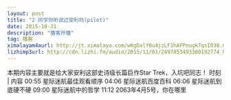 ```yaml
---
layout: post
title: "2 同学你听说过安利吗(pilot)"
date: 2015-10-31 
description: "播客开播"
tag: 播客
ximalayam4aurl: http://jt.ximalaya.com/wKgDalY0u4jzLF1hAFPnugk7qsI038.m4a?channel=rss&album_id=3135361&track_id=9629475&uid=6418191&jt=http://audio.xmcdn.com/group16/M07/91/4A/wKgDalY0u4jzLF1hAFPnugk7qsI038.m4a
lizhimp3url: http://cdn.lizhi.fm/audio/2015/11/01/2497853493300192774_hd.mp3
---   
```


本期内容主要就是给大家安利这部史诗级长篇巨作Star Trek，入坑吧同志！
 时刻 \| 内容
00:55 星际迷航最佳观看顺序
04:06 星际迷航百度百科
06:06 星际迷航到底硬不硬
09:00 星际迷航中的哲学
11:12 2063年4月5号，你在哪里